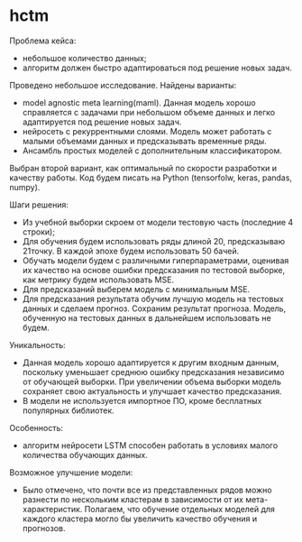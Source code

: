 # hctm

Проблема кейса:

- небольшое количество данных;
- алгоритм должен быстро адаптироваться под решение новых задач.

Проведено небольшое исследование. Найдены варианты:
- model agnostic meta learning(maml). Данная модель хорошо справляется с задачами при небольшом объеме данных и легко адаптируется под решение новых задач. 
- нейросеть с рекуррентными слоями. Модель может работать с малыми объемами данных и предсказывать временные ряды.
- Ансамбль простых моделей с дополнительным классификатором.

Выбран второй вариант, как оптимальный по скорости  разработки и качеству работы. Код будем писать на  Python (tensorfolw, keras, pandas, numpy).

Шаги решения:
- Из учебной выборки скроем от модели тестовую часть (последние 4 строки);
- Для обучения будем использовать ряды длиной 20, предсказываю 21точку. В каждой эпохе будем использовать 50 бачей. 
- Обучать модели будем с различными гиперпараметрами, оценивая их качество   на основе ошибки предсказания по тестовой выборке, как метрику будем использовать MSE.
- Для предсказаний выберем модель с минимальным MSE.
- Для предсказания результата обучим лучшую модель на тестовых данных и сделаем прогноз. Сохраним результат прогноза. Модель, обученную на тестовых данных в дальнейшем использовать не будем.

Уникальность:
- Данная модель хорошо адаптируется к другим входным данным, поскольку уменьшает среднюю ошибку предсказания независимо от обучающей выборки. При увеличении объема выборки модель сохраняет свою актуальность и улучшает качество предсказания. 
- В модели не используется импортное ПО, кроме бесплатных популярных библиотек.

Особенность:
- алгоритм нейросети LSTM способен работать в условиях малого количества обучающих данных.

Возможное улучшение модели:
- Было отмечено, что почти все из представленных рядов можно разнести по нескольким кластерам в зависимости от их мета-характеристик. Полагаем, что обучение отдельных моделей для каждого кластера могло бы увеличить качество обучения и прогнозов.
